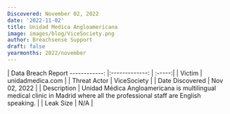 ```yaml
---
Discovered: November 02, 2022
date: '2022-11-02'
title: Unidad Medica Angloamericana
image: images/blog/ViceSociety.png
author: Breachsense Support
draft: false
yearmonths: 2022/november
---
```



| Data Breach Report
------------:     |:-------------:    | :-----:|
| Victim      | unidadmedica.com      | 
| Threat Actor      | ViceSociety      | 
| Date Discovered      | Nov 02, 2022      | 
| Description      | Unidad Médica Angloamericana is multilingual medical clinic in Madrid where all the professional staff are English speaking.      | 
| Leak Size      | N/A      | 


